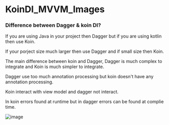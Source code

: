 # KoinDI_MVVM_Images


### Difference between Dagger & koin DI?

If you are using Java in your project then Dagger but if you are
using kotlin then use Koin.

If your porject size much larger then use Dagger and if small size then Koin.

The main difference between koin and Dagger, Dagger is much complex to integrate and Koin is much simpler to integrate.

Dagger use too much annotation processing but koin doesn't have any annotation processing.

Koin interact with view model and dagger not interact.

In koin errors found at runtime but in dagger errors can be found at complie time.

![image](https://user-images.githubusercontent.com/39657409/79670413-67a8e200-81e0-11ea-9c19-826872e8c116.png)
